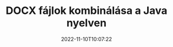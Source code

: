 ---
############################# Static ############################
layout: "auto-gen-merger"
date: 2022-11-10T10:07:22
draft: false
otherformats: dot dotm dotx epub html mht mhtml odp ods odt one otp ott pdf pps ppsx

############################# Head ############################
head_title: "Kombinálja az DOCX fájlokat a Java & J2SE Documents Merger API-n keresztül"
head_description: "Kombináljon több DOCX fájlt Java-ban a Dokumentumok-egyesítés API-val az összes adattal, stílussal és formázással forrásdokumentumként."

############################# Header ############################
title: "DOCX fájlok kombinálása a Java nyelven"
description: "Kombinálja a(z) DOCX elemet néhány soros Java kóddal."
bg_image: "https://cms.admin.containerize.com/templates/aspose/App_Themes/V3/images/bg/header1.png"
bg_overlay: false
button:
    enable: true
    icon: "fas fa-arrow-down"
    label: "Ingyenes próbaverzió letöltése"
    link: "https://downloads.groupdocs.com/merger/java"

############################# SubMenu ############################
submenu:
    enable: true

    left:
        img_alt: "GroupDocs.Merger for Java"
        image: "https://cms.admin.containerize.com/templates/groupdocs/images/product-logos/90x90-noborder/groupdocs-merger-java.png"
        product: "GroupDocs.Merger"
        platform: "Java"

    middle:
        button:

            # button loop
            - link: "https://apireference.groupdocs.com/merger/java"
              text: "API-referencia"

            # button loop
            - link: "https://github.com/groupdocs-merger"
              text: "Kódpéldák"

            # button loop
            - link: "https://products.groupdocs.app/merger/family"
              text: "Élő demók"

            # button loop
            - link: "https://purchase.groupdocs.com/pricing/merger/java"
              text: "Árazás"

    right:
        link_download: "https://downloads.groupdocs.com/merger"
        link_learn: "https://docs.groupdocs.com/merger/java"
        link_buy: "https://purchase.groupdocs.com"

############################# About ############################
about:
    enable: true
    title: "A GroupDocs.Merger for Java API-ról"
    content: |
        A [GroupDocs.Merger for Java](/hu/merger/java/) kényelmes megoldást kínál több PDF, Microsoft Office (Word, Excel, PowerPoint, OneNote), OpenDocument, HTML, képek és sok más dokumentumot egyetlen fájlba a Java alkalmazásokon belül. A GroupDocs.Merger sok erőfeszítést takarít meg, mivel megengedett az DOCX dokumentumok kombinálása – nincs szükség harmadik féltől származó szoftverek, asztali alkalmazások vagy bővítmények telepítésére. Most már felesleges az idejét pazarolni és a fájlokat manuálisan kombinálni! A GroupDocs küldetése a legjobb minőség biztosítása és a dokumentumfeldolgozási munkafolyamatok egyszerűsítése.
        
        A GroupDocs.Merger API megfelelő választás azokhoz a vállalati megoldásokhoz, amelyek fájlkombinációs funkciókat igényelnek. Ezek az API-k jól támogatottak minden nagyobb operációs rendszeren és platformon, beleértve a J2SE 7.0 (1.7), J2SE 8.0 (1.8), Java 10-t is.

############################# Steps ############################
steps:
    enable: true
    title_left: "Több DOCX fájl kombinálása a Java termékben"
    content_left: |
        A [GroupDocs.Merger for Java](/hu/merger/java/) néhány egyszerű lépés végrehajtásával megkönnyíti a Java fejlesztők számára több DOCX fájl kombinálását.
        
        * Hozzon létre egy példányt az **Merger**-ból, és adja meg a forrásdokumentum elérési útját konstruktor paraméterként.
        * Hívja a **Merger** osztály **Join**-ját, és adja át a második forrásdokumentum elérési utat.
        * Az egyesített dokumentum mentéséhez hívja a **Save** elemet az **Merger** osztályból.

    title_right: "rendszerkövetelmények"
    content_right: |
        A GroupDocs.Merger for Java API-k minden nagyobb platformon és operációs rendszeren támogatottak. Mielőtt végrehajtaná az alábbi kódot, győződjön meg arról, hogy a következő előfeltételek telepítve vannak a rendszeren.

        * Operációs rendszerek: Microsoft Windows, Linux, MacOS
        * Fejlesztési környezetek: NetBeans, IntelliJ IDEA, Eclipse
        * Keretrendszerek: J2SE 7.0 (1.7), J2SE 8.0 (1.8), Java 10
        * Töltse le a(z) GroupDocs.Merger for Java legújabb verzióját innen: [Maven](https://repository.groupdocs.com/webapp/#/artifacts/browse/tree/General/repo/com/groupdocs/groupdocs-merger)
         
    code: |
     {{% merger/additional-styles %}}
     {{< merger/code-merger title="Hogyan kombinálhatunk DOCX fájlokat a Java példakóddal">}}

        ```java    
        // Kombinálja az DOCX fájlokat a GroupDocs.Merger for Java API segítségével
        // Példányos egyesülés a bemeneti DOCX dokumentummal
        Merger merger = new Merger("input_1.docx");

        // Hívja meg a Merger osztálypéldány csatlakozási metódusát, és adja át a második forrásdokumentum elérési útját
        merger.join("input_2.docx");
    
        // Hívja a Merger osztály példányának mentési metódusát az egyesített dokumentum mentéséhez
        merger.save("merged-file.docx"); 
        ```
     {{< /merger/code-merger >}}

############################# Demos ############################
demos:
    enable: true
    title: "Élő bemutatók – Online alkalmazás dokumentumok kombinálására"
    content: |
       Egynél több DOCX fájlt kombinálhat most a [GroupDocs.Merger Live Demos](https://products.groupdocs.app/merger/family) webhely meglátogatásával.
       Az élő demónak a következő előnyei vannak.
        
############################# About Formats ############################
about_formats:
    enable: true

############################# More Formats ############################
more_formats:
    enable: true
    title: "Más dokumentumformátumok egyesítése"
    content: |
        A Java dokumentum egyesítő API-t fájlformátumokhoz és képekhez. Kombináljon néhány népszerű dokumentumformátumot az alábbiak szerint.

############################# Back to top ###############################
back_to_top:
    enable: true
---